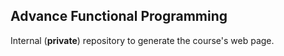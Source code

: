 ## Advance Functional Programming

Internal (**private**) repository to generate the course's web page.
